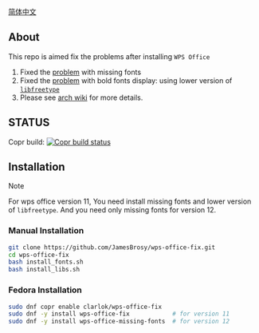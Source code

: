 [简体中文](README-zh_CN.md)

## About

This repo is aimed fix the problems after installing `WPS Office`

1. Fixed the [problem](http://packages.deepin.com/deepin/pool/non-free/t/ttf-wps-fonts/) with missing fonts
2. Fixed the [problem](https://bbs.wps.cn/topic/3137) with bold fonts display: using lower version of [`libfreetype`](https://packages.debian.org/zh-tw/bookworm/libfreetype6)
3. Please see [arch wiki](https://wiki.archlinuxcn.org/wiki/WPS_Office) for more details.

## STATUS

Copr build: [![Copr build status](https://copr.fedorainfracloud.org/coprs/clarlok/wps-office-fix/package/wps-office-fix/status_image/last_build.png)](https://copr.fedorainfracloud.org/coprs/clarlok/wps-office-fix/package/wps-office-fix/)

## Installation

> [!NOTE]
>
> For wps office version 11, You need install missing fonts and lower version of `libfreetype`. And you need only missing fonts for version 12.

### Manual Installation

```sh
git clone https://github.com/JamesBrosy/wps-office-fix.git
cd wps-office-fix
bash install_fonts.sh
bash install_libs.sh
```

### Fedora Installation

```sh
sudo dnf copr enable clarlok/wps-office-fix
sudo dnf -y install wps-office-fix            # for version 11
sudo dnf -y install wps-office-missing-fonts  # for version 12
```

